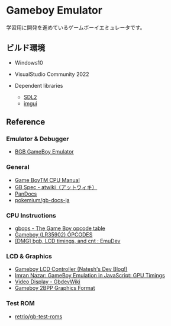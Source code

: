 # Gameboy Emulator
学習用に開発を進めているゲームボーイエミュレータです。  

## ビルド環境
- Windows10
- VisualStudio Community 2022

- Dependent libraries
    - [SDL2](https://www.libsdl.org/)
    - [imgui](https://github.com/ocornut/imgui)

## Reference

### Emulator & Debugger
- [BGB GameBoy Emulator](https://bgb.bircd.org/)

### General
- [Game BoyTM CPU Manual](http://marc.rawer.de/Gameboy/Docs/GBCPUman.pdf)
- [GB Spec - atwiki（アットウィキ）](https://w.atwiki.jp/gbspec/)
- [PanDocs](https://bgb.bircd.org/pandocs.htm)
- [pokemium/gb-docs-ja](https://github.com/pokemium/gb-docs-ja)

### CPU Instructions
- [gbops - The Game Boy opcode table](https://izik1.github.io/gbops/)
- [Gameboy (LR35902) OPCODES](https://www.pastraiser.com/cpu/gameboy/gameboy_opcodes.html)
- [[DMG] bgb, LCD timings, and cnt : EmuDev](https://www.reddit.com/r/EmuDev/comments/8uahbc/dmg_bgb_lcd_timings_and_cnt/)

### LCD & Graphics
- [Gameboy LCD Controller (Natesh's Dev Blog!)](https://nnarain.github.io/2016/09/09/Gameboy-LCD-Controller.html)
- [Imran Nazar: GameBoy Emulation in JavaScript: GPU Timings](http://imrannazar.com/GameBoy-Emulation-in-JavaScript:-GPU-Timings)
- [Video Display - GbdevWiki](https://gbdev.gg8.se/wiki/articles/Video_Display)
- [Gameboy 2BPP Graphics Format](https://www.huderlem.com/demos/gameboy2bpp.html)

### Test ROM
- [retrio/gb-test-roms](https://github.com/retrio/gb-test-roms)
